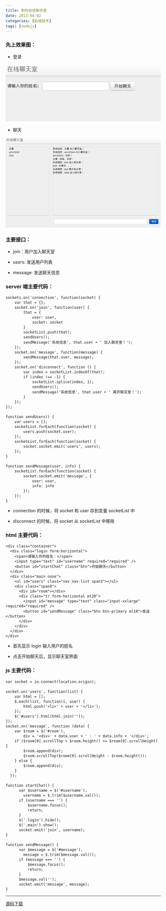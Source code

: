 ```yaml
---
title: 制作在线聊天室
date: 2013-04-02
categories: [前端技术]
tags: [nodejs]
---
```


### 先上效果图：

* 登录

![](/2013/04/02/1.png)

* 聊天

![](/2013/04/02/2.png)


### 主要接口：

* join：用户加入聊天室

* users: 发送用户列表

* message: 发送聊天信息


### server 端主要代码：

    sockets.on('connection', function(socket) {
        var that = {};
        socket.on('join', function(user) {
            that = {
                user: user,
                socket: socket
            }
            socketList.push(that);
            sendUsers();
            sendMessage('系统信息', that.user + ' 加入聊天室！');
        });
        socket.on('message', function(message) {
            sendMessage(that.user, message);
        });
        socket.on('disconnect', function () {
            var index = socketList.indexOf(that);
            if (index !== -1) {
                socketList.splice(index, 1);
                sendUsers();
                sendMessage('系统信息', that.user + ' 离开聊天室！');
            }
        });
    });

    function sendUsers() {
        var users = [];
        socketList.forEach(function(socket) {
            users.push(socket.user);
        });
        socketList.forEach(function(socket) {
            socket.socket.emit('users', users);
        });
    }

    function sendMessage(user, info) {
        socketList.forEach(function(socket) {
            socket.socket.emit('message', {
                user: user,
                info: info
            });
        });
    }

* connection 的时候，将 socket 和 user 存到变量 socketList 中

* disconnect 的时候，将 socket 从 socketList 中移除


### html 主要代码：

    <div class="container">
      <div class="login form-horizontal">
        <span>请输入你的姓名：</span>
        <input type="text" id="username" required="required" />
        <button id="startChat" class="btn">开始聊天</button>
      </div>
      <div class="main none">
        <ul id="users" class="nav nav-list span3"></ul>
        <div class="span8">
          <div id="room"></div>
          <div class="tr form-horizontal mt20">
            <input id="message" type="text" class="input-xxlarge" required="required" />
            <button id="sendMessage" class="btn btn-primary ml10">发送</button>
          </div>
        </div>
      </div>
    </div>

* 首先显示 login 输入用户的姓名

* 点击开始聊天后，显示聊天室界面


### js 主要代码：

    var socket = io.connect(location.origin);

    socket.on('users', function(list) {
        var html = [];
        $.each(list, function(i, user) {
            html.push('<li>' + user + '</li>');
        });
        $('#users').html(html.join(''));
    });
    socket.on('message', function (data) {
        var $room = $('#room'),
            div = '<div>' + data.user + ' : ' + data.info + '</div>';
        if ($room[0].scrollTop + $room.height() >= $room[0].scrollHeight) {
            $room.append(div);
            $room.scrollTop($room[0].scrollHeight - $room.height());
        } else {
            $room.append(div);
        }
      });

    function startChat() {
          var $username = $('#username'),
            username = $.trim($username.val());
          if (username === '') {
              $username.focus();
              return;
          }
          $('.login').hide();
          $('.main').show();
          socket.emit('join', username);
    }

    function sendMessage() {
          var $message = $('#message'),
            message = $.trim($message.val());
          if (message === '') {
              $message.focus();
              return;
          }
          $message.val('');
          socket.emit('message', message);
    }

___

[源码下载](https://github.com/wenzhixin/chat)
